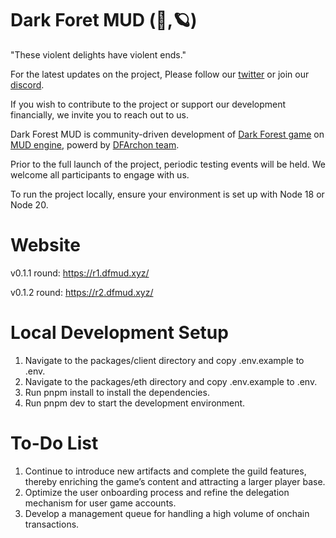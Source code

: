 
# Dark Foret MUD (🦑,🪐)

"These violent delights have violent ends."

For the latest updates on the project, Please follow our [twitter](https://x.com/darkforest_mud) or join our [discord](https://discord.gg/XpBPEnsvgX).

If you wish to contribute to the project or support our development financially, we invite you to reach out to us.

Dark Forest MUD is community-driven development of [Dark Forest game](https://x.com/darkforest_eth) on [MUD engine](https://mud.dev/), powerd by [DFArchon team](https://x.com/DFArchon).

Prior to the full launch of the project, periodic testing events will be held. We welcome all participants to engage with us.

To run the project locally, ensure your environment is set up with Node 18 or Node 20.


# Website 

v0.1.1 round: https://r1.dfmud.xyz/

v0.1.2 round: https://r2.dfmud.xyz/

# Local Development Setup
1.	Navigate to the packages/client directory and copy .env.example to .env.
2.	Navigate to the packages/eth directory and copy .env.example to .env.
3.	Run pnpm install to install the dependencies.
4.	Run pnpm dev to start the development environment.

# To-Do List
1.	Continue to introduce new artifacts and complete the guild features, thereby enriching the game’s content and attracting a larger player base.
2.	Optimize the user onboarding process and refine the delegation mechanism for user game accounts.
3.	Develop a management queue for handling a high volume of onchain transactions.

